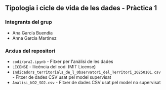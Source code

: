 ## Tipologia i cicle de vida de les dades - Pràctica 1
### Integrants del grup
* Ana García Buendia
* Anna Garcia Martinez

### Arxius del repositori
* `codi/pra2.ipynb` - Fitxer per l'anàlisi de les dades
* `LICENSE` - llicència del codi (MIT License)
* `Indicadors_territorials_de_l_Observatori_del_Territori_20250101.csv` - Fitxer de dades CSV usat pel model supervisat
* `Analisi_NO2_SO2.csv` - Fitxer de dades CSV usat pel model no supervisat
